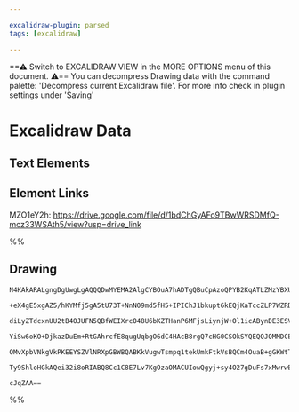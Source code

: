 ```yaml
---

excalidraw-plugin: parsed
tags: [excalidraw]

---
```

==⚠  Switch to EXCALIDRAW VIEW in the MORE OPTIONS menu of this document. ⚠== You can decompress Drawing data with the command palette: 'Decompress current Excalidraw file'. For more info check in plugin settings under 'Saving'


# Excalidraw Data

## Text Elements
## Element Links
MZO1eY2h: https://drive.google.com/file/d/1bdChGyAFo9TBwWRSDMfQ-mcz33WSAth5/view?usp=drive_link

%%
## Drawing
```compressed-json
N4KAkARALgngDgUwgLgAQQQDwMYEMA2AlgCYBOuA7hADTgQBuCpAzoQPYB2KqATLZMzYBXUtiRoIACyhQ4zZAHoFAc0JRJQgEYA6bGwC2CgF7N6hbEcK4OCtptbErHALRY8RMpWdx8Q1TdIEfARcZgRmBShcZQUebQBGeISaOiCEfQQOKGZuAG1wMFAwYogSbggAWQAtAHl4hABNHkkU4shYRHL0zQRiYlxNYNaSzG5nAFZxgGZtABYAdh4eADYp

+eX4gE5xgAZ5/hKYMfj5gA5tU73T+NnN09md5fH5+IPIChJ1bkupt6kEQjKaTccZLP7WZRDNA7P7MKCkNgAawQAGE2Pg2KRygBiep4pB/TS4bCI5QIoQcYhojFYiTw6zMOC4QJZYaQABmhHw+AAyrAoehBB42RA4QjkQB1T4tNB8AoCeFIhB8mAC0Xosp/clAjjhHJoV7yiBsJnYNRHA07GFGsnCOAASWI+tQuQAun92eQMo7uBwhNy/oRKVhyrg

diLyZTdcxnUU2tB4OJUFN5QBfWEIXrcO48U6bKZTHanP6MFjsLiynjW+Ol1icABynDE3ESVuW83mUzl8cIzAAImkoFm0OyCGFCcJKQBRYIZLLOt1/IRwfpD4gtztrHOTU7jYtGogcRHlaSyeRKMiERjaZRsNiQhC6AwKTnBBTEBTxTRUyQAcRgACCABibCbAAKgAQhQEoAEo8n2FTsgAis4+gWAWEo8gB6jjAoZgIBQAD8QiMgAvJejAAPqHsefw

YiSw6oKO+DjkazDuEm+RtGAhrcfE8qugUqbgO6dC4HAcB8rgQ7cHG0CSOkSYQEQQJQMMDCEAREHEqSkZUuimI4uyxkmep2AiCyUD2kO+h8uKqIGbS6C4gg+JmRZmRWTZ2kkraFL6TS5T0hwjLMp57mkJZ1npEBXK8vySlCpqBQQOZkWedFtmKpK0rcN2kBpVFNl2UqKpqkl64HKlHlZJlMHCDqeotlVhUZTZNSmuaLZWi1NVeTFnBQEBuD6FyFqo

OMvXpbVNkgVkPKEEYSZVlNRXpGBWBQABKkVugwTsmpq1tekUmkFtkVsBQCm4OuaB+gGKWtTN6RTpSAEXVdIS3egzIIlQR3Pfo71/WBiblHp6nsQi3IABogi8FzXLMtw7LMuagvlorYND+ANCC8TnPEPBTMspynF2PDPPMsxVUYd76LJRr0AQQhJkk8Q7FWPCzEJAP9fo9X+dGzoQBDVVkiQC1LXl1aQBLxB8ggcAguLpAkBUbDEAgr0DME33MaxJ

Ty9ShloHGkAQei32i8oRIABQ8Cc1C8E7Lv7KgOzaOMACUIowQgyj+sy4O27gDuFs7xMwrwEce17vu849fUlciHVQOWzr3fgVWeiNCD+8GascMojPxpkuuMfCrN/NgRDK2gVcIH8HB59wjd/MIUCHkmjeJyUdgAFYINg2Q8i3cAa1rOuDIxBtNylxLp4wYF3vgpclB0iVpCP5YiuZcIGKDnR3f62cHmwDH62O8/xvgoRbTvy+r76p9CeA6Z0K+4Sy

cJqZAA==
```
%%